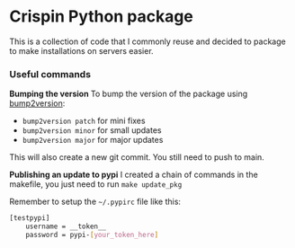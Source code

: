 # Crispin Python package

This is a collection of code that I commonly reuse and decided to package to make installations on servers easier.



### Useful commands

**Bumping the version**
To bump the version of the package using [bump2version](https://github.com/c4urself/bump2version):
- `bump2version patch` for mini fixes
- `bump2version minor` for small updates
- `bump2version major` for major updates

This will also create a new git commit. You still need to push to main.



**Publishing an update to pypi**
I created a chain of commands in the makefile, you just need to run
`make update_pkg`

Remember to setup the `~/.pypirc` file like this:
```bash
[testpypi]
    username = __token__
    password = pypi-[your_token_here]
```